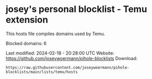 # josey's personal blocklist - Temu extension

This hosts file compiles domains used by Temu.

Blocked domains: 6

Last modified: 2024-02-18 - 20:28:00 UTC
Website: https://github.com/joseywoermann/pihole-blocklists
Download:

```
https://raw.githubusercontent.com/joseywoermann/pihole-blocklists/main/lists/temu/hosts
```
